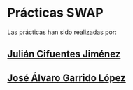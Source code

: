 # Prácticas SWAP

Las prácticas han sido realizadas por:

## [Julián Cifuentes Jiménez](https://github.com/juliancifuentes95/Servidores-Web-de-Altas-Prestaciones-SWAP-)
## [José Álvaro Garrido López](https://github.com/alvarospunk/SWAP)



